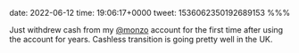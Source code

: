 date: 2022-06-12
time: 19:06:17+0000
tweet: 1536062350192689153
%%%

Just withdrew cash from my [@monzo](https://twitter.com/monzo) account for the first time after using the account for years. Cashless transition is going pretty well in the UK.
